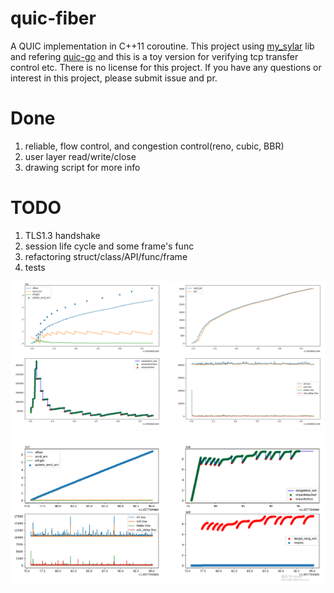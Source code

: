 # quic-fiber
  A QUIC implementation in C++11 coroutine. 
This project using [my_sylar](https://github.com/hankai17/my_sylar) lib and refering [quic-go](https://github.com/lucas-clemente/quic-go)
and this is a toy version for verifying tcp transfer control etc. There is no license for this project. 
If you have any questions or interest in this project, please submit issue and pr.

# Done
1. reliable, flow control, and congestion control(reno, cubic, BBR)
2. user layer read/write/close
3. drawing script for more info

# TODO
1. TLS1.3 handshake
2. session life cycle and some frame's func
3. refactoring struct/class/API/func/frame
4. tests

![congestion.png](https://github.com/hankai17/quic-fiber/blob/main/reno.png)
![congestion.png](https://github.com/hankai17/quic-fiber/blob/main/cubic.png)

